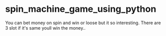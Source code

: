 # spin_machine_game_using_python

You can bet money on spin and win or loose but it so interesting.
There are 3 slot if it's same youll win the money..
